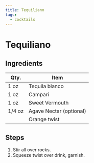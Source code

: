 ```yaml
---
title: Tequiliano
tags:
  - cocktails
---
```


# Tequiliano

## Ingredients

| Qty.   | Item                    |
| ------ | ----------------------- |
| 1 oz   | Tequila blanco          |
| 1 oz   | Campari                 |
| 1 oz   | Sweet Vermouth          |
| 1/4 oz | Agave Nectar (optional) |
|        | Orange twist            |

## Steps

1. Stir all over rocks.
1. Squeeze twist over drink, garnish.
